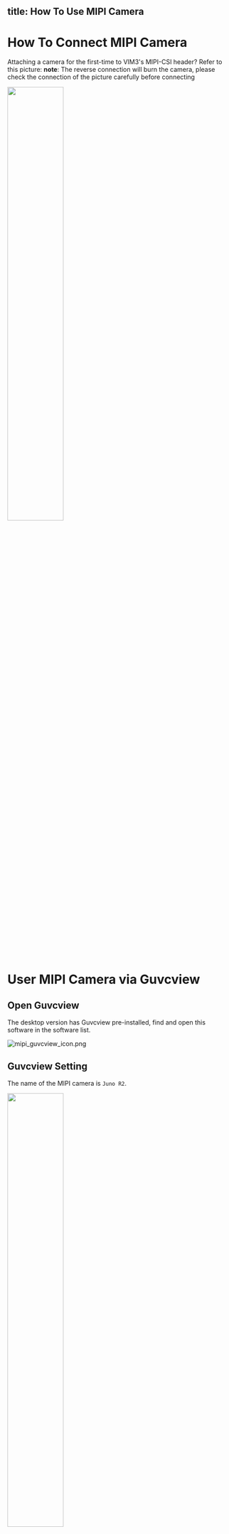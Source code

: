 title: How To Use MIPI Camera
---

# How To Connect MIPI Camera

Attaching a camera for the first-time to VIM3's MIPI-CSI header? Refer to this picture:
**note**: The reverse connection will burn the camera, please check the connection of the picture carefully before connecting

<img src="/images/vim3/docs_vim3_camera_OS08A10.jpg" width="50%" height="50%" >

# User MIPI Camera via Guvcview

## Open Guvcview

The desktop version has Guvcview pre-installed, find and open this software in the software list.

![mipi_guvcview_icon.png](/images/vim3/mipi_guvcview_icon.png)

## Guvcview Setting

The name of the MIPI camera is `Juno R2`.

<img src="/images/vim3/mipi_guvcview_setting.png" width="50%" height="50%" >

The resolution is set to `1920x1080` and the RGB format is `BGR3-BGR3`.

<img src="/images/vim3/mipi_guvcview_seccess.png" width="50%" height="50%" >

After the setting is successful, you can use the camera normally.

# Test IR-Cut 

You can test IR-Cut via `v4l2`

The test needs to be conducted in the `framebuffer` mode, and switch to the `framebuffer` mode through the keyboard combination of `Ctrl`+`Alt`+`F1`.

disable IR-Cut

```shell
v4l2_test  -c 1 -p 0 -F 0 -f 0 -D 0 -R 1 -r 2 -d 2 -N 1000 -n 800 -w 0 -e 1 -I 0 -b /dev/fb0 -v /dev/video0
```

enable IR-Cut

```shell
v4l2_test  -c 1 -p 0 -F 0 -f 0 -D 0 -R 1 -r 2 -d 2 -N 1000 -n 800 -w 0 -e 1 -I 1 -b /dev/fb0 -v /dev/video0
```

# Record Video via Gstreamer
```
$ gst-launch-1.0 v4l2src name=vsrc device=/dev/video0 ! video/x-raw,width=1920,height=1080,framerate=60/1,format=RGB ! filesink location=.//test.rgb
```
The recorded video is saved in`test.rgb`.

# Use MIPI Camera via opencv

## Python

The source code with python

```python
import cv2 

if __name__ == '__main__':

    val = True

    cap = cv2.VideoCapture(0)
    cap.set(cv2.CAP_PROP_FRAME_WIDTH, 1920)
    cap.set(cv2.CAP_PROP_FRAME_HEIGHT, 1080)

    fourcc = cv2.VideoWriter_fourcc(*'XVID')

    out = cv2.VideoWriter("./test.avi", fourcc, 20.0, (640, 480), True)

    while val is True:
        ret, frame = cap.read()
        cv2.cvtColor(frame,cv2.COLOR_RGB2BGR)
        if frame is None:
            break
        else:
            out.write(frame)
            cv2.imshow("video", frame)
            k = cv2.waitKey(1) & 0xFF
            if k == 27: 
                break

    cap.release()
    out.release()
```

## C++

The source code with C++

```c++
#include <opencv2/highgui/highgui.hpp>
#include <opencv2/imgproc/imgproc.hpp>
#include <opencv2/core/core.hpp>
#include <iostream>
#include <string>
using
namespace  cv;

using
namespace  std;

int main(int argc, char** argv)
{
    int count=100;
    string str = argv[1];
    string res=str.substr(10);
    VideoCapture capture(stoi(res));
        capture.set(CV_CAP_PROP_FRAME_WIDTH, 1920);
    capture.set(CV_CAP_PROP_FRAME_HEIGHT, 1080);
    while (count)
    {
        Mat frame;
        capture >> frame;

        if (frame.empty()) {
            break;
        }
        int h = frame.rows;
        int w = frame.cols;
        const char *name = "video";
        cvNamedWindow(name, 0);
        cvResizeWindow(name, w / 1, h / 1);
        imshow(name, frame);
        waitKey(30);
        count--;
    }
    return 0;
}

```

compile command:

```sh
$ gcc -o test test.cpp -lopencv_imgproc -lopencv_core -lopencv_videoio -lopencv_imgcodecs -lopencv_highgui -std=c++11 -std=gnu++11 -Wall -std=c++11 -lstdc++
```

How to run:

```sh
$ ./test /dev/videoX
```

**Learn More:**
- [khadas.com/shop](https://www.khadas.com/product-page/os08a10-8mp-camera)
- [Schematic](https://dl.khadas.com/Hardware/Accessories/OS08A10/OS08A10_V11_Specification.pdf)
- [Datasheet](https://dl.khadas.com/Hardware/Accessories/OS08A10/OS08A10-H92A_Specification_Version-2-11_SE.pdf)
